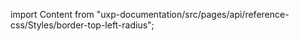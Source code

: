 
import Content from "uxp-documentation/src/pages/api/reference-css/Styles/border-top-left-radius";

<Content query="product=xd"/>
